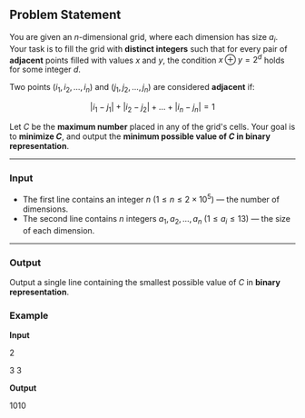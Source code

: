 ## Problem Statement

You are given an $n$-dimensional grid, where each dimension has size $a_i$. Your task is to fill the grid with **distinct integers** such that for every pair of **adjacent** points filled with values $x$ and $y$, the condition $x \oplus y = 2^d$ holds for some integer $d$.

Two points $(i_1, i_2, \dots, i_n)$ and $(j_1, j_2, \dots, j_n)$ are considered **adjacent** if:

$$
|i_1 - j_1| + |i_2 - j_2| + \dots + |i_n - j_n| = 1
$$

Let $C$ be the **maximum number** placed in any of the grid's cells. Your goal is to **minimize $C$**, and output the **minimum possible value of $C$ in binary representation**.

---

### Input

- The first line contains an integer $n$ $(1 \leq n \leq 2 \times 10^5)$ — the number of dimensions.
- The second line contains $n$ integers $a_1, a_2, \dots, a_n$ $(1 \leq a_i \leq 13)$ — the size of each dimension.

---

### Output

Output a single line containing the smallest possible value of $C$ in **binary representation**.

### Example

**Input**

2

3 3

**Output**

1010
